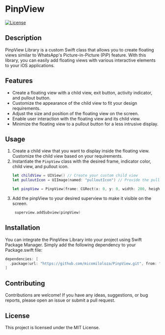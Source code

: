 # PinpView

[![License](https://img.shields.io/badge/license-MIT-blue.svg)](https://opensource.org/licenses/MIT)

## Description
PinpView Library is a custom Swift class that allows you to create floating views similar to WhatsApp's Picture-in-Picture (PiP) feature. With this library, you can easily add floating views with various interactive elements to your iOS applications.

## Features
- Create a floating view with a child view, exit button, activity indicator, and pullout button.
- Customize the appearance of the child view to fit your design requirements.
- Adjust the size and position of the floating view on the screen.
- Enable user interaction with the floating view and its child view.
- Minimize the floating view to a pullout button for a less intrusive display.

## Usage
1. Create a child view that you want to display inside the floating view. Customize the child view based on your requirements.
2. Instantiate the `PinpView` class with the desired frame, indicator color, child view, and pullout icon.
   ```swift
   let childView = UIView() // Create your custom child view
   let pulloutIcon = UIImage(named: "pulloutIcon") // Provide the pullout button icon image
   
   let pinpView = PinpView(frame: CGRect(x: 0, y: 0, width: 200, height: 200), indicatorColor: .gray, childView: childView, pulloutIcon: pulloutIcon)
   ```
3. Add the pinpView to your desired superview to make it visible on the screen.
   ```swift
    superview.addSubview(pinpView)
   ```
    
## Installation
You can integrate the PinpView Library into your project using Swift Package Manager. Simply add the following dependency to your Package.swift file:
   ```swift
   dependencies: [
     .package(url: "https://github.com/micomiloloza/PinpView.git", from: "1.0.0")
   ]
   ```
    
## Contributing
Contributions are welcome! If you have any ideas, suggestions, or bug reports, please open an issue or submit a pull request.

## License

This project is licensed under the MIT License.
